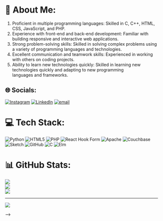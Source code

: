 # 💫 About Me:

1. Proficient in multiple programming languages: Skilled in C, C++, HTML, CSS, JavaScript, and PHP.
2. Experience with front-end and back-end development: Familiar with building responsive and interactive web applications.
3. Strong problem-solving skills: Skilled in solving complex problems using a variety of programming languages and technologies.
4. Excellent communication and teamwork skills: Experienced in working with others on coding projects.
5. Ability to learn new technologies quickly: Skilled in learning new technologies quickly and adapting to new programming languages and frameworks.


## 🌐 Socials:
[![Instagram](https://img.shields.io/badge/Instagram-%23E4405F.svg?logo=Instagram&logoColor=white)](https://instagram.com/https://www.instagram.com/sham.chavan.00/?__pwa=1#) [![LinkedIn](https://img.shields.io/badge/LinkedIn-%230077B5.svg?logo=linkedin&logoColor=white)](https://linkedin.com/in/https://www.linkedin.com/in/sham-chavan) [![email](https://img.shields.io/badge/Email-D14836?logo=gmail&logoColor=white)](mailto:shamc434@gmail.com) 

# 💻 Tech Stack:
![Python](https://img.shields.io/badge/python-3670A0?style=for-the-badge&logo=python&logoColor=ffdd54) ![HTML5](https://img.shields.io/badge/html5-%23E34F26.svg?style=for-the-badge&logo=html5&logoColor=white) ![PHP](https://img.shields.io/badge/php-%23777BB4.svg?style=for-the-badge&logo=php&logoColor=white) ![React Hook Form](https://img.shields.io/badge/React%20Hook%20Form-%23EC5990.svg?style=for-the-badge&logo=reacthookform&logoColor=white) ![Apache](https://img.shields.io/badge/apache-%23D42029.svg?style=for-the-badge&logo=apache&logoColor=white) ![Couchbase](https://img.shields.io/badge/Couchbase-EA2328?style=for-the-badge&logo=couchbase&logoColor=white) ![Sketch](https://img.shields.io/badge/Sketch-FFB387?style=for-the-badge&logo=sketch&logoColor=black) ![GitHub](https://img.shields.io/badge/github-%23121011.svg?style=for-the-badge&logo=github&logoColor=white) ![C](https://img.shields.io/badge/c-%2300599C.svg?style=for-the-badge&logo=c&logoColor=white) ![Elm](https://img.shields.io/badge/Elm-60B5CC?style=for-the-badge&logo=elm&logoColor=white)
# 📊 GitHub Stats:
![](https://github-readme-stats.vercel.app/api?username=shamchavan&theme=dark&hide_border=false&include_all_commits=false&count_private=false)<br/>
![](https://nirzak-streak-stats.vercel.app/?user=shamchavan&theme=dark&hide_border=false)<br/>
![](https://github-readme-stats.vercel.app/api/top-langs/?username=shamchavan&theme=dark&hide_border=false&include_all_commits=false&count_private=false&layout=compact)

---
[![](https://visitcount.itsvg.in/api?id=shamchavan&icon=0&color=0)](https://visitcount.itsvg.in)

<!-- Proudly created with GPRM ( https://gprm.itsvg.in ) -->
-->

